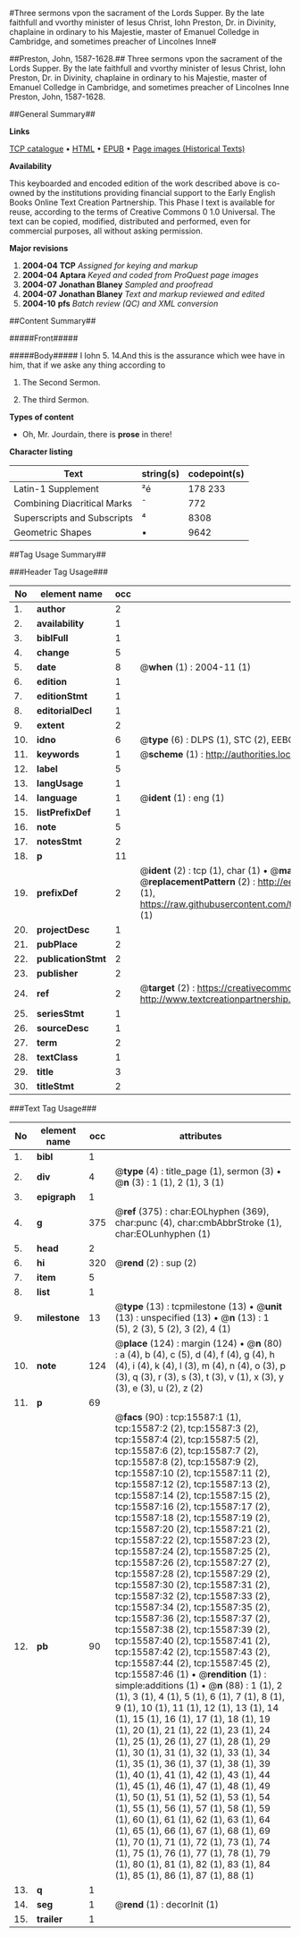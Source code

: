 #Three sermons vpon the sacrament of the Lords Supper. By the late faithfull and vvorthy minister of Iesus Christ, Iohn Preston, Dr. in Divinity, chaplaine in ordinary to his Majestie, master of Emanuel Colledge in Cambridge, and sometimes preacher of Lincolnes Inne#

##Preston, John, 1587-1628.##
Three sermons vpon the sacrament of the Lords Supper. By the late faithfull and vvorthy minister of Iesus Christ, Iohn Preston, Dr. in Divinity, chaplaine in ordinary to his Majestie, master of Emanuel Colledge in Cambridge, and sometimes preacher of Lincolnes Inne
Preston, John, 1587-1628.

##General Summary##

**Links**

[TCP catalogue](http://www.ota.ox.ac.uk/tcp/)  • 
[HTML](http://tei.it.ox.ac.uk/tcp/Texts-HTML/free/A10/A10030.html)  • 
[EPUB](http://tei.it.ox.ac.uk/tcp/Texts-EPUB/free/A10/A10030.epub) • 
[Page images (Historical Texts)](https://data.historicaltexts.jisc.ac.uk/view?pubId=eebo-99850390e&pageId=eebo-99850390e-15587-1)

**Availability**

This keyboarded and encoded edition of the
	       work described above is co-owned by the institutions
	       providing financial support to the Early English Books
	       Online Text Creation Partnership. This Phase I text is
	       available for reuse, according to the terms of Creative
	       Commons 0 1.0 Universal. The text can be copied,
	       modified, distributed and performed, even for
	       commercial purposes, all without asking permission.

**Major revisions**

1. __2004-04__ __TCP__ *Assigned for keying and markup*
1. __2004-04__ __Aptara__ *Keyed and coded from ProQuest page images*
1. __2004-07__ __Jonathan Blaney__ *Sampled and proofread*
1. __2004-07__ __Jonathan Blaney__ *Text and markup reviewed and edited*
1. __2004-10__ __pfs__ *Batch review (QC) and XML conversion*

##Content Summary##

#####Front#####

#####Body#####
I Iohn 5. 14.And this is the assurance which wee have in
him, that if we aske any thing according to
1. The Second Sermon.

1. The third Sermon.

**Types of content**

  * Oh, Mr. Jourdain, there is **prose** in there!

**Character listing**


|Text|string(s)|codepoint(s)|
|---|---|---|
|Latin-1 Supplement|²é|178 233|
|Combining             Diacritical Marks|̄|772|
|Superscripts             and Subscripts|⁴|8308|
|Geometric Shapes|▪|9642|

##Tag Usage Summary##

###Header Tag Usage###

|No|element name|occ|attributes|
|---|---|---|---|
|1.|__author__|2||
|2.|__availability__|1||
|3.|__biblFull__|1||
|4.|__change__|5||
|5.|__date__|8| @__when__ (1) : 2004-11 (1)|
|6.|__edition__|1||
|7.|__editionStmt__|1||
|8.|__editorialDecl__|1||
|9.|__extent__|2||
|10.|__idno__|6| @__type__ (6) : DLPS (1), STC (2), EEBO-CITATION (1), PROQUEST (1), VID (1)|
|11.|__keywords__|1| @__scheme__ (1) : http://authorities.loc.gov/ (1)|
|12.|__label__|5||
|13.|__langUsage__|1||
|14.|__language__|1| @__ident__ (1) : eng (1)|
|15.|__listPrefixDef__|1||
|16.|__note__|5||
|17.|__notesStmt__|2||
|18.|__p__|11||
|19.|__prefixDef__|2| @__ident__ (2) : tcp (1), char (1)  •  @__matchPattern__ (2) : ([0-9\-]+):([0-9IVX]+) (1), (.+) (1)  •  @__replacementPattern__ (2) : http://eebo.chadwyck.com/downloadtiff?vid=$1&page=$2 (1), https://raw.githubusercontent.com/textcreationpartnership/Texts/master/tcpchars.xml#$1 (1)|
|20.|__projectDesc__|1||
|21.|__pubPlace__|2||
|22.|__publicationStmt__|2||
|23.|__publisher__|2||
|24.|__ref__|2| @__target__ (2) : https://creativecommons.org/publicdomain/zero/1.0/ (1), http://www.textcreationpartnership.org/docs/. (1)|
|25.|__seriesStmt__|1||
|26.|__sourceDesc__|1||
|27.|__term__|2||
|28.|__textClass__|1||
|29.|__title__|3||
|30.|__titleStmt__|2||


###Text Tag Usage###

|No|element name|occ|attributes|
|---|---|---|---|
|1.|__bibl__|1||
|2.|__div__|4| @__type__ (4) : title_page (1), sermon (3)  •  @__n__ (3) : 1 (1), 2 (1), 3 (1)|
|3.|__epigraph__|1||
|4.|__g__|375| @__ref__ (375) : char:EOLhyphen (369), char:punc (4), char:cmbAbbrStroke (1), char:EOLunhyphen (1)|
|5.|__head__|2||
|6.|__hi__|320| @__rend__ (2) : sup (2)|
|7.|__item__|5||
|8.|__list__|1||
|9.|__milestone__|13| @__type__ (13) : tcpmilestone (13)  •  @__unit__ (13) : unspecified (13)  •  @__n__ (13) : 1 (5), 2 (3), 5 (2), 3 (2), 4 (1)|
|10.|__note__|124| @__place__ (124) : margin (124)  •  @__n__ (80) : a (4), b (4), c (5), d (4), f (4), g (4), h (4), i (4), k (4), l (3), m (4), n (4), o (3), p (3), q (3), r (3), s (3), t (3), v (1), x (3), y (3), e (3), u (2), z (2)|
|11.|__p__|69||
|12.|__pb__|90| @__facs__ (90) : tcp:15587:1 (1), tcp:15587:2 (2), tcp:15587:3 (2), tcp:15587:4 (2), tcp:15587:5 (2), tcp:15587:6 (2), tcp:15587:7 (2), tcp:15587:8 (2), tcp:15587:9 (2), tcp:15587:10 (2), tcp:15587:11 (2), tcp:15587:12 (2), tcp:15587:13 (2), tcp:15587:14 (2), tcp:15587:15 (2), tcp:15587:16 (2), tcp:15587:17 (2), tcp:15587:18 (2), tcp:15587:19 (2), tcp:15587:20 (2), tcp:15587:21 (2), tcp:15587:22 (2), tcp:15587:23 (2), tcp:15587:24 (2), tcp:15587:25 (2), tcp:15587:26 (2), tcp:15587:27 (2), tcp:15587:28 (2), tcp:15587:29 (2), tcp:15587:30 (2), tcp:15587:31 (2), tcp:15587:32 (2), tcp:15587:33 (2), tcp:15587:34 (2), tcp:15587:35 (2), tcp:15587:36 (2), tcp:15587:37 (2), tcp:15587:38 (2), tcp:15587:39 (2), tcp:15587:40 (2), tcp:15587:41 (2), tcp:15587:42 (2), tcp:15587:43 (2), tcp:15587:44 (2), tcp:15587:45 (2), tcp:15587:46 (1)  •  @__rendition__ (1) : simple:additions (1)  •  @__n__ (88) : 1 (1), 2 (1), 3 (1), 4 (1), 5 (1), 6 (1), 7 (1), 8 (1), 9 (1), 10 (1), 11 (1), 12 (1), 13 (1), 14 (1), 15 (1), 16 (1), 17 (1), 18 (1), 19 (1), 20 (1), 21 (1), 22 (1), 23 (1), 24 (1), 25 (1), 26 (1), 27 (1), 28 (1), 29 (1), 30 (1), 31 (1), 32 (1), 33 (1), 34 (1), 35 (1), 36 (1), 37 (1), 38 (1), 39 (1), 40 (1), 41 (1), 42 (1), 43 (1), 44 (1), 45 (1), 46 (1), 47 (1), 48 (1), 49 (1), 50 (1), 51 (1), 52 (1), 53 (1), 54 (1), 55 (1), 56 (1), 57 (1), 58 (1), 59 (1), 60 (1), 61 (1), 62 (1), 63 (1), 64 (1), 65 (1), 66 (1), 67 (1), 68 (1), 69 (1), 70 (1), 71 (1), 72 (1), 73 (1), 74 (1), 75 (1), 76 (1), 77 (1), 78 (1), 79 (1), 80 (1), 81 (1), 82 (1), 83 (1), 84 (1), 85 (1), 86 (1), 87 (1), 88 (1)|
|13.|__q__|1||
|14.|__seg__|1| @__rend__ (1) : decorInit (1)|
|15.|__trailer__|1||
